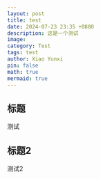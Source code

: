 ```yaml
---
layout: post
title: test
date: 2024-07-23 23:35 +0800
description: 这是一个测试
image:
category: Test
tags: test
author: Xiao Yunxi
pin: false
math: true
mermaid: true
---
```


## 标题

测试

## 标题2

测试2
